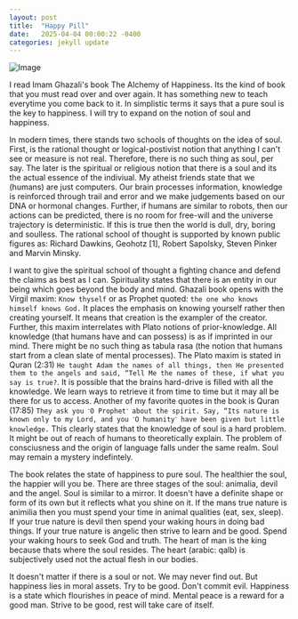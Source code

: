 ```yaml
---
layout: post
title:  "Happy Pill"
date:   2025-04-04 00:00:22 -0400
categories: jekyll update
---
```


![Image]({{site.baseurl}}/assets/images/books.PNG)

I read Imam Ghazali's book The Alchemy of Happiness. Its the kind of book that you must read over and over again. It has something new to teach everytime you come back to it. In simplistic terms it says that a pure soul is the key to happiness. I will try to expand on the notion of soul and happiness.

In modern times, there stands two schools of thoughts on the idea of soul. First, is the rational thought or logical-postivist notion that anything I can't see or measure is not real. Therefore, there is no such thing as soul, per say. The later is the spiritual or religious notion that there is a soul and its the actual essence of the indiviual. My atheist friends state that we (humans) are just computers. Our brain processes information, knowledge is reinforced through trail and error and we make judgements based on our DNA or hormonal changes. Further, if humans are similar to robots, then our actions can be predicted, there is no room for free-will and the universe trajectory is deterministic. If this is true then the world is dull, dry, boring and soulless. The rational school of thought is supported by known public figures as: Richard Dawkins, Geohotz [1], Robert Sapolsky, Steven Pinker and Marvin Minsky. 

I want to give the spiritual school of thought a fighting chance and defend the claims as best as I can. Spirituality states that there is an entity in our being which goes beyond the body and mind. Ghazali book opens with the Virgil maxim: `Know thyself` or as Prophet quoted: `the one who knows himself knows God.` It places the emphasis on knowing yourself rather then creating yourself. It means that creation is the exampler of the creator. Further, this maxim interrelates with Plato notions of prior-knowledge. All knowledge (that humans have and can possess) is as if imprinted in our mind. There might be no such thing as tabula rasa (the notion that humans start from a clean slate of mental processes). The Plato maxim is stated in Quran (2:31) `He taught Adam the names of all things, then He presented them to the angels and said, “Tell Me the names of these, if what you say is true?`. It is possible that the brains hard-drive is filled with all the knowledge. We learn ways to retrieve it from time to time but it may all be there for us to access. Another of my favorite quotes in the book is Quran (17:85) `They ask you ˹O Prophet˺ about the spirit. Say, “Its nature is known only to my Lord, and you ˹O humanity˺ have been given but little knowledge.` This clearly states that the knowledge of soul is a hard problem. It might be out of reach of humans to theoretically explain. The problem of consciusness and the origin of language falls under the same realm. Soul may remain a mystery indefintely. 

The book relates the state of happiness to pure soul. The healthier the soul, the happier will you be. There are three stages of the soul: animalia, devil and the angel. Soul is similar to a mirror. It doesn't have a definite shape or form of its own but it reflects what you shine on it. If the mans true nature is animilia then you must spend your time in animal qualities (eat, sex, sleep). If your true nature is devil then spend your waking hours in doing bad things. If your true nature is angelic then strive to learn and be good. Spend your waking hours to seek God and truth. The heart of man is the king because thats where the soul resides. The heart (arabic: qalb) is subjectively used not the actual flesh in our bodies. 

It doesn't matter if there is a soul or not. We may never find out. But happiness lies in moral assets. Try to be good. Don't commit evil. Happiness is a state which flourishes in peace of mind. Mental peace is a reward for a good man. Strive to be good, rest will take care of itself.
